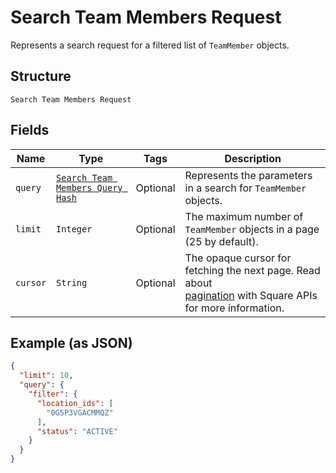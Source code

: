 
# Search Team Members Request

Represents a search request for a filtered list of `TeamMember` objects.

## Structure

`Search Team Members Request`

## Fields

| Name | Type | Tags | Description |
|  --- | --- | --- | --- |
| `query` | [`Search Team Members Query Hash`](/doc/models/search-team-members-query.md) | Optional | Represents the parameters in a search for `TeamMember` objects. |
| `limit` | `Integer` | Optional | The maximum number of `TeamMember` objects in a page (25 by default). |
| `cursor` | `String` | Optional | The opaque cursor for fetching the next page. Read about<br>[pagination](https://developer.squareup.com/docs/docs/working-with-apis/pagination) with Square APIs for more information. |

## Example (as JSON)

```json
{
  "limit": 10,
  "query": {
    "filter": {
      "location_ids": [
        "0G5P3VGACMMQZ"
      ],
      "status": "ACTIVE"
    }
  }
}
```

